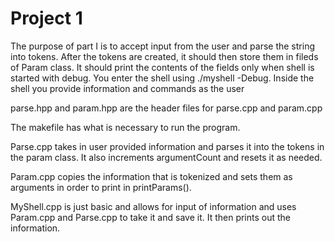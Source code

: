 # Project 1
The purpose of part I is to accept input from the user and parse the string into tokens. After the tokens are created, it should then store them in fileds of Param class. It should print the contents of the fields only when shell is started with debug. You enter the shell using ./myshell -Debug. Inside the shell you provide information and commands as the user

parse.hpp and param.hpp are the header files for parse.cpp and param.cpp

The makefile has what is necessary to run the program.

Parse.cpp takes in user provided information and parses it into the tokens in the param class. It also increments argumentCount and resets it as needed.

Param.cpp copies the information that is tokenized and sets them as arguments in order to print in printParams().

MyShell.cpp is just basic and allows for input of information and uses Param.cpp and Parse.cpp to take it and save it. It then prints out the information. 